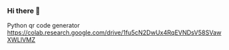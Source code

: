 ### Hi there 👋

<!--
**ravisoni2/ravisoni2** is a ✨ _special_ ✨ repository because its `README.md` (this file) appears on your GitHub profile.

Here are some ideas to get you started:

- 🔭 I’m currently working on ...
- 🌱 I’m currently learning ...
- 👯 I’m looking to collaborate on ...
- 🤔 I’m looking for help with ...
- 💬 Ask me about ...
- 📫 How to reach me: ...
- 😄 Pronouns: ...
- ⚡ Fun fact: ...
-->
Python qr code generator 
https://colab.research.google.com/drive/1fu5cN2DwUx4RqEVNDsV58SVawXWLlVMZ
